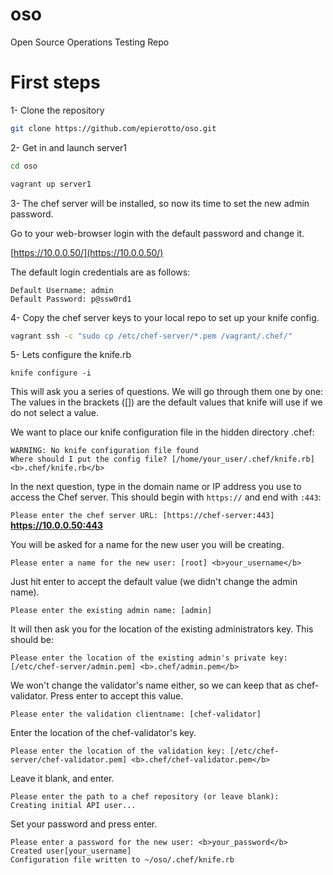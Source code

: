 oso
===

Open Source Operations Testing Repo


First steps
===========

1- Clone the repository
  ```bash
  git clone https://github.com/epierotto/oso.git
  ```
2- Get in and launch server1
  ```bash
  cd oso

  vagrant up server1
  ```
3- The chef server will be installed, so now its time to set the new admin password.

  Go to your web-browser login with the default password and change it.

  [https://10.0.0.50/](https://10.0.0.50/)

  The default login credentials are as follows:
  ```
  Default Username: admin
  Default Password: p@ssw0rd1
  ```

4- Copy the chef server keys to your local repo to set up your knife config.
  ```bash
  vagrant ssh -c "sudo cp /etc/chef-server/*.pem /vagrant/.chef/"
  ```
5- Lets configure the knife.rb
  ```
  knife configure -i
  ```
  This will ask you a series of questions. We will go through them one by one:
  The values in the brackets ([]) are the default values that knife will use if we do not select a value.  

  We want to place our knife configuration file in the hidden directory .chef:
  ```
  WARNING: No knife configuration file found
  Where should I put the config file? [/home/your_user/.chef/knife.rb] <b>.chef/knife.rb</b>
  ```
  In the next question, type in the domain name or IP address you use to access the Chef server. This should begin with `https://` and end with `:443`:

`Please enter the chef server URL: [https://chef-server:443]` __https://10.0.0.50:443__
  
  You will be asked for a name for the new user you will be creating.
  ```
  Please enter a name for the new user: [root] <b>your_username</b>
  ```

  Just hit enter to accept the default value (we didn't change the admin name).
  ```
  Please enter the existing admin name: [admin] 
  ```
  
  It will then ask you for the location of the existing administrators key. This should be:
  ``` 
  Please enter the location of the existing admin's private key: [/etc/chef-server/admin.pem] <b>.chef/admin.pem</b>
  ```

  We won't change the validator's name either, so we can keep that as chef-validator. Press enter to accept this value.  
  ```
  Please enter the validation clientname: [chef-validator] 
  ```

  Enter the location of the chef-validator's key.
  ```
  Please enter the location of the validation key: [/etc/chef-server/chef-validator.pem] <b>.chef/chef-validator.pem</b>
  ```

  Leave it blank, and enter.
  ```
  Please enter the path to a chef repository (or leave blank): 
  Creating initial API user...
  ```

  Set your password and press enter.
  ```
  Please enter a password for the new user: <b>your_password</b>
  Created user[your_username]
  Configuration file written to ~/oso/.chef/knife.rb
  ```
